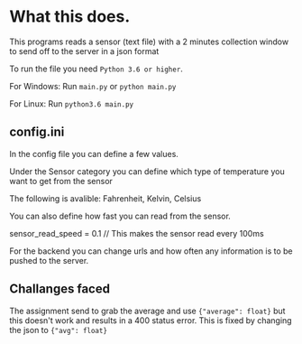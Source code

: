 # What this does.

This programs reads a sensor (text file) with a 2 minutes collection window
to send off to the server in a json format

To run the file you need `Python 3.6 or higher`.

For Windows: Run `main.py` or `python main.py`

For Linux: Run `python3.6 main.py`

## config.ini
In the config file you can define a few values. 

Under the Sensor category you can define which type of temperature you want to get from the sensor

The following is avalible: Fahrenheit, Kelvin, Celsius

You can also define how fast you can read from the sensor.

sensor_read_speed = 0.1 // This makes the sensor read every 100ms 

For the backend you can change urls and how often any information is to be pushed to the server.

## Challanges faced

The assignment send to grab the average and use `{"average": float}` but
this doesn't work and results in a 400 status error. This is fixed by changing
the json to `{"avg": float}`
